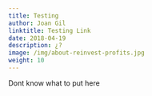 ```yaml
---
title: Testing
author: Joan Gil
linktitle: Testing Link
date: 2018-04-19
description: ¿?
image: /img/about-reinvest-profits.jpg
weight: 10
---
```


Dont know what to put here
